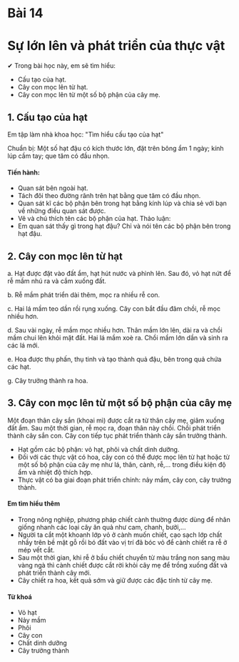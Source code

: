 # Bài 14
# Sự lớn lên và phát triển của thực vật

✔ Trong bài học này, em sẽ tìm hiểu:
- Cấu tạo của hạt.
- Cây con mọc lên từ hạt.
- Cây con mọc lên từ một số bộ phận của cây mẹ.

## 1. Cấu tạo của hạt

Em tập làm nhà khoa học: "Tìm hiểu cấu tạo của hạt"

Chuẩn bị: Một số hạt đậu có kích thước lớn, đặt trên bông ẩm 1 ngày; kính lúp cầm tay; que tăm có đầu nhọn.

#### Tiến hành:
- Quan sát bên ngoài hạt.
- Tách đôi theo đường rãnh trên hạt bằng que tăm có đầu nhọn.
- Quan sát kĩ các bộ phận bên trong hạt bằng kính lúp và chia sẻ với bạn về những điều quan sát được.
- Vẽ và chú thích tên các bộ phận của hạt.
Thảo luận:
- Em quan sát thấy gì trong hạt đậu? Chỉ và nói tên các bộ phận bên trong hạt đậu.

## 2. Cây con mọc lên từ hạt

a. Hạt được đặt vào đất ẩm, hạt hút nước và phình lên. Sau đó, vỏ hạt nứt để rễ mầm nhú ra và cắm xuống đất.

b. Rễ mầm phát triển dài thêm, mọc ra nhiều rễ con.

c. Hai lá mầm teo dần rồi rụng xuống. Cây con bắt đầu đâm chồi, rễ mọc nhiều hơn.

d. Sau vài ngày, rễ mầm mọc nhiều hơn. Thân mầm lớn lên, dài ra và chồi mầm chui lên khỏi mặt đất. Hai lá mầm xoè ra. Chồi mầm lớn dần và sinh ra các lá mới.

e. Hoa được thụ phấn, thụ tinh và tạo thành quả đậu, bên trong quả chứa các hạt.

g. Cây trưởng thành ra hoa.

## 3. Cây con mọc lên từ một số bộ phận của cây mẹ

Một đoạn thân cây sắn (khoai mì) được cắt ra từ thân cây mẹ, giâm xuống đất ẩm. Sau một thời gian, rễ mọc ra, đoạn thân này chồi. Chồi phát triển thành cây sắn con. Cây con tiếp tục phát triển thành cây sắn trưởng thành.

- Hạt gồm các bộ phận: vỏ hạt, phôi và chất dinh dưỡng.
- Đối với các thực vật có hoa, cây con có thể được mọc lên từ hạt hoặc từ một số bộ phận của cây mẹ như lá, thân, cành, rễ,... trong điều kiện độ ẩm và nhiệt độ thích hợp.
- Thực vật có ba giai đoạn phát triển chính: nảy mầm, cây con, cây trưởng thành.

#### Em tìm hiểu thêm
- Trong nông nghiệp, phương pháp chiết cành thường được dùng để nhân giống nhanh các loại cây ăn quả như cam, chanh, bưởi,...
- Người ta cắt một khoanh lớp vỏ ở cành muốn chiết, cạo sạch lớp chất nhầy trên bề mặt gỗ rồi bó đất vào vị trí đã bóc vỏ để cành chiết ra rễ ở mép vết cắt.
- Sau một thời gian, khi rễ ở bầu chiết chuyển từ màu trắng non sang màu vàng ngà thì cành chiết được cắt rời khỏi cây mẹ để trồng xuống đất và phát triển thành cây mới.
- Cây chiết ra hoa, kết quả sớm và giữ được các đặc tính từ cây mẹ.

#### Từ khoá
- Vỏ hạt
- Nảy mầm
- Phôi
- Cây con
- Chất dinh dưỡng
- Cây trưởng thành
